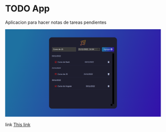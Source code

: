 # TODO App

Aplicacion para hacer notas de tareas pendientes

![Image text](https://github.com/lautaro-developer/TODO-App/blob/main/captura-de-pantalla/github.png)

link [This link](https://lautaro-developer.github.io/TODO-App/)

